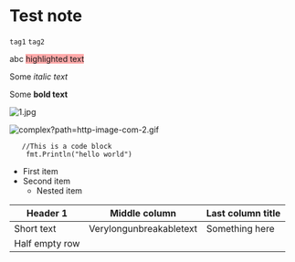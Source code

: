 # Test note

`tag1` `tag2`

abc <span style="background-color: #ffaaaa">highlighted text</span>

Some _italic text_

Some **bold text**

![1.jpg](image/1.jpg)

![complex?path=http-image-com-2.gif](image/complex?path=http-image-com-2.gif)

```
   //This is a code block
    fmt.Println("hello world")
```

- First item
- Second item
    - Nested item

|Header 1      |Middle column          |Last column title|
|--------------|-----------------------|-----------------|
|Short text    |Verylongunbreakabletext|Something here   |
|Half empty row|                       |                 |

```

```
